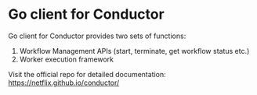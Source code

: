 # Go client for Conductor
Go client for Conductor provides two sets of functions:

1. Workflow Management APIs (start, terminate, get workflow status etc.)
2. Worker execution framework

Visit the official repo for detailed documentation: https://netflix.github.io/conductor/
